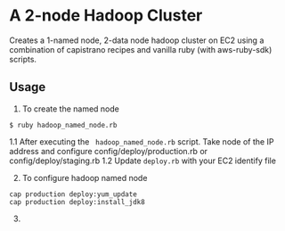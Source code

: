 # A 2-node Hadoop Cluster
Creates a 1-named node, 2-data node hadoop cluster on EC2 using a combination of capistrano recipes and vanilla ruby (with aws-ruby-sdk) scripts.

## Usage
1. To create the named node  
```
$ ruby hadoop_named_node.rb
``` 

1.1 After executing the ``` hadoop_named_node.rb``` script. Take node of the IP address and configure config/deploy/production.rb or config/deploy/staging.rb
1.2 Update ```deploy.rb``` with your EC2 identify file

2. To configure hadoop named node
```
cap production deploy:yum_update
cap production deploy:install_jdk8
```

3. 
